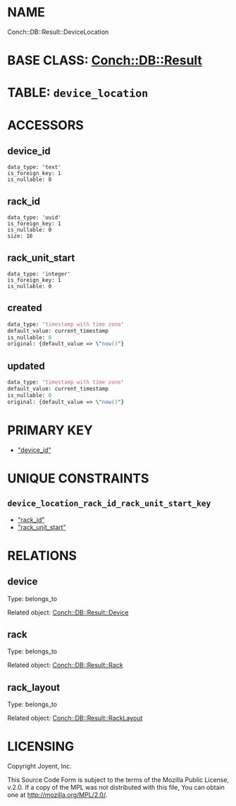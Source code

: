 # NAME

Conch::DB::Result::DeviceLocation

# BASE CLASS: [Conch::DB::Result](https://metacpan.org/pod/Conch::DB::Result)

# TABLE: `device_location`

# ACCESSORS

## device\_id

```
data_type: 'text'
is_foreign_key: 1
is_nullable: 0
```

## rack\_id

```
data_type: 'uuid'
is_foreign_key: 1
is_nullable: 0
size: 16
```

## rack\_unit\_start

```
data_type: 'integer'
is_foreign_key: 1
is_nullable: 0
```

## created

```perl
data_type: 'timestamp with time zone'
default_value: current_timestamp
is_nullable: 0
original: {default_value => \"now()"}
```

## updated

```perl
data_type: 'timestamp with time zone'
default_value: current_timestamp
is_nullable: 0
original: {default_value => \"now()"}
```

# PRIMARY KEY

- ["device\_id"](#device_id)

# UNIQUE CONSTRAINTS

## `device_location_rack_id_rack_unit_start_key`

- ["rack\_id"](#rack_id)
- ["rack\_unit\_start"](#rack_unit_start)

# RELATIONS

## device

Type: belongs\_to

Related object: [Conch::DB::Result::Device](https://metacpan.org/pod/Conch::DB::Result::Device)

## rack

Type: belongs\_to

Related object: [Conch::DB::Result::Rack](https://metacpan.org/pod/Conch::DB::Result::Rack)

## rack\_layout

Type: belongs\_to

Related object: [Conch::DB::Result::RackLayout](https://metacpan.org/pod/Conch::DB::Result::RackLayout)

# LICENSING

Copyright Joyent, Inc.

This Source Code Form is subject to the terms of the Mozilla Public License,
v.2.0. If a copy of the MPL was not distributed with this file, You can obtain
one at http://mozilla.org/MPL/2.0/.
